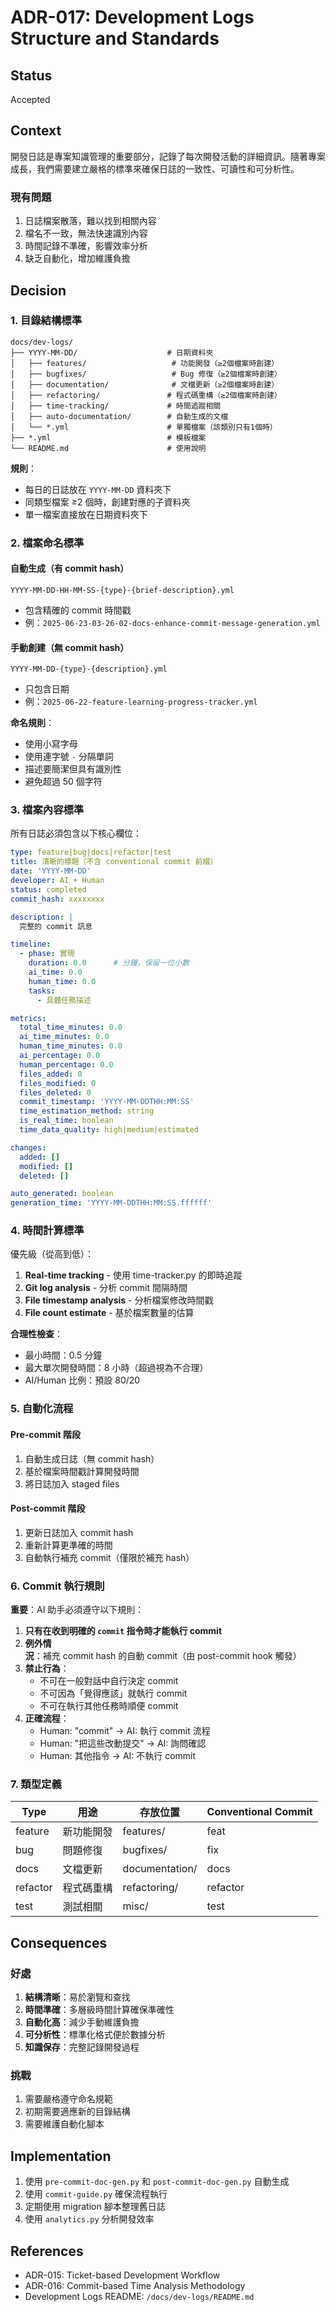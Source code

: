 # ADR-017: Development Logs Structure and Standards

## Status
Accepted

## Context
開發日誌是專案知識管理的重要部分，記錄了每次開發活動的詳細資訊。隨著專案成長，我們需要建立嚴格的標準來確保日誌的一致性、可讀性和可分析性。

### 現有問題
1. 日誌檔案散落，難以找到相關內容
2. 檔名不一致，無法快速識別內容
3. 時間記錄不準確，影響效率分析
4. 缺乏自動化，增加維護負擔

## Decision

### 1. 目錄結構標準

```
docs/dev-logs/
├── YYYY-MM-DD/                    # 日期資料夾
│   ├── features/                   # 功能開發（≥2個檔案時創建）
│   ├── bugfixes/                   # Bug 修復（≥2個檔案時創建）
│   ├── documentation/              # 文檔更新（≥2個檔案時創建）
│   ├── refactoring/               # 程式碼重構（≥2個檔案時創建）
│   ├── time-tracking/             # 時間追蹤相關
│   ├── auto-documentation/        # 自動生成的文檔
│   └── *.yml                      # 單獨檔案（該類別只有1個時）
├── *.yml                          # 模板檔案
└── README.md                      # 使用說明
```

**規則**：
- 每日的日誌放在 `YYYY-MM-DD` 資料夾下
- 同類型檔案 ≥2 個時，創建對應的子資料夾
- 單一檔案直接放在日期資料夾下

### 2. 檔案命名標準

#### 自動生成（有 commit hash）
```
YYYY-MM-DD-HH-MM-SS-{type}-{brief-description}.yml
```
- 包含精確的 commit 時間戳
- 例：`2025-06-23-03-26-02-docs-enhance-commit-message-generation.yml`

#### 手動創建（無 commit hash）
```
YYYY-MM-DD-{type}-{description}.yml
```
- 只包含日期
- 例：`2025-06-22-feature-learning-progress-tracker.yml`

**命名規則**：
- 使用小寫字母
- 使用連字號 `-` 分隔單詞
- 描述要簡潔但具有識別性
- 避免超過 50 個字符

### 3. 檔案內容標準

所有日誌必須包含以下核心欄位：

```yaml
type: feature|bug|docs|refactor|test
title: 清晰的標題（不含 conventional commit 前綴）
date: 'YYYY-MM-DD'
developer: AI + Human
status: completed
commit_hash: xxxxxxxx

description: |
  完整的 commit 訊息

timeline:
  - phase: 實現
    duration: 0.0      # 分鐘，保留一位小數
    ai_time: 0.0
    human_time: 0.0
    tasks:
      - 具體任務描述

metrics:
  total_time_minutes: 0.0
  ai_time_minutes: 0.0
  human_time_minutes: 0.0
  ai_percentage: 0.0
  human_percentage: 0.0
  files_added: 0
  files_modified: 0
  files_deleted: 0
  commit_timestamp: 'YYYY-MM-DDTHH:MM:SS'
  time_estimation_method: string
  is_real_time: boolean
  time_data_quality: high|medium|estimated

changes:
  added: []
  modified: []
  deleted: []

auto_generated: boolean
generation_time: 'YYYY-MM-DDTHH:MM:SS.ffffff'
```

### 4. 時間計算標準

優先級（從高到低）：
1. **Real-time tracking** - 使用 time-tracker.py 的即時追蹤
2. **Git log analysis** - 分析 commit 間隔時間
3. **File timestamp analysis** - 分析檔案修改時間戳
4. **File count estimate** - 基於檔案數量的估算

**合理性檢查**：
- 最小時間：0.5 分鐘
- 最大單次開發時間：8 小時（超過視為不合理）
- AI/Human 比例：預設 80/20

### 5. 自動化流程

#### Pre-commit 階段
1. 自動生成日誌（無 commit hash）
2. 基於檔案時間戳計算開發時間
3. 將日誌加入 staged files

#### Post-commit 階段
1. 更新日誌加入 commit hash
2. 重新計算更準確的時間
3. 自動執行補充 commit（僅限於補充 hash）

### 6. Commit 執行規則

**重要**：AI 助手必須遵守以下規則：
1. **只有在收到明確的 `commit` 指令時才能執行 commit**
2. **例外情況**：補充 commit hash 的自動 commit（由 post-commit hook 觸發）
3. **禁止行為**：
   - 不可在一般對話中自行決定 commit
   - 不可因為「覺得應該」就執行 commit
   - 不可在執行其他任務時順便 commit
4. **正確流程**：
   - Human: "commit" → AI: 執行 commit 流程
   - Human: "把這些改動提交" → AI: 詢問確認
   - Human: 其他指令 → AI: 不執行 commit

### 7. 類型定義

| Type | 用途 | 存放位置 | Conventional Commit |
|------|------|----------|---------------------|
| feature | 新功能開發 | features/ | feat |
| bug | 問題修復 | bugfixes/ | fix |
| docs | 文檔更新 | documentation/ | docs |
| refactor | 程式碼重構 | refactoring/ | refactor |
| test | 測試相關 | misc/ | test |

## Consequences

### 好處
1. **結構清晰**：易於瀏覽和查找
2. **時間準確**：多層級時間計算確保準確性
3. **自動化高**：減少手動維護負擔
4. **可分析性**：標準化格式便於數據分析
5. **知識保存**：完整記錄開發過程

### 挑戰
1. 需要嚴格遵守命名規範
2. 初期需要適應新的目錄結構
3. 需要維護自動化腳本

## Implementation

1. 使用 `pre-commit-doc-gen.py` 和 `post-commit-doc-gen.py` 自動生成
2. 使用 `commit-guide.py` 確保流程執行
3. 定期使用 migration 腳本整理舊日誌
4. 使用 `analytics.py` 分析開發效率

## References
- ADR-015: Ticket-based Development Workflow
- ADR-016: Commit-based Time Analysis Methodology
- Development Logs README: `/docs/dev-logs/README.md`